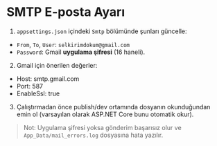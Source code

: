 # SMTP E-posta Ayarı

1) `appsettings.json` içindeki `Smtp` bölümünde şunları güncelle:
- `From`, `To`, `User`: `selkirimdokum@gmail.com`
- `Password`: Gmail **uygulama şifresi** (16 haneli).

2) Gmail için önerilen değerler:
- Host: smtp.gmail.com
- Port: 587
- EnableSsl: true

3) Çalıştırmadan önce publish/dev ortamında dosyanın okunduğundan emin ol (varsayılan olarak ASP.NET Core bunu otomatik okur).

> Not: Uygulama şifresi yoksa gönderim başarısız olur ve `App_Data/mail_errors.log` dosyasına hata yazılır.